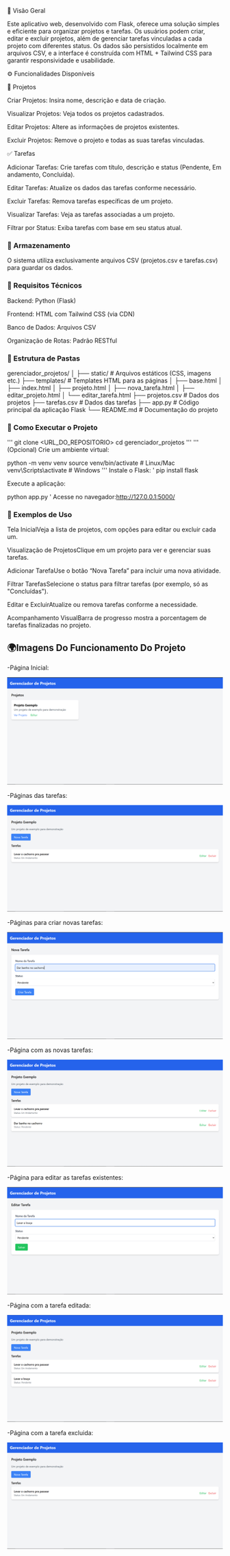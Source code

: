 📌 Visão Geral

Este aplicativo web, desenvolvido com Flask, oferece uma solução simples e eficiente para organizar projetos e tarefas. Os usuários podem criar, editar e excluir projetos, além de gerenciar tarefas vinculadas a cada projeto com diferentes status. Os dados são persistidos localmente em arquivos CSV, e a interface é construída com HTML + Tailwind CSS para garantir responsividade e usabilidade.

⚙ Funcionalidades Disponíveis

📁 Projetos

Criar Projetos: Insira nome, descrição e data de criação.

Visualizar Projetos: Veja todos os projetos cadastrados.

Editar Projetos: Altere as informações de projetos existentes.

Excluir Projetos: Remove o projeto e todas as suas tarefas vinculadas.

✅ Tarefas

Adicionar Tarefas: Crie tarefas com título, descrição e status (Pendente, Em andamento, Concluída).

Editar Tarefas: Atualize os dados das tarefas conforme necessário.

Excluir Tarefas: Remova tarefas específicas de um projeto.

Visualizar Tarefas: Veja as tarefas associadas a um projeto.

Filtrar por Status: Exiba tarefas com base em seu status atual.


### 📀 Armazenamento

O sistema utiliza exclusivamente arquivos CSV (projetos.csv e tarefas.csv) para guardar os dados.

### 🧰 Requisitos Técnicos

Backend: Python (Flask)

Frontend: HTML com Tailwind CSS (via CDN)

Banco de Dados: Arquivos CSV

Organização de Rotas: Padrão RESTful

### 📁 Estrutura de Pastas

gerenciador_projetos/
│
├── static/                   # Arquivos estáticos (CSS, imagens etc.)
├── templates/                # Templates HTML para as páginas
│   ├── base.html
│   ├── index.html
│   ├── projeto.html
│   ├── nova_tarefa.html
│   ├── editar_projeto.html
│   └── editar_tarefa.html
├── projetos.csv              # Dados dos projetos
├── tarefas.csv               # Dados das tarefas
├── app.py                    # Código principal da aplicação Flask
└── README.md                 # Documentação do projeto

### 🚀 Como Executar o Projeto
'''
git clone <URL_DO_REPOSITORIO>
cd gerenciador_projetos
'''
'''
(Opcional) Crie um ambiente virtual:

python -m venv venv
source venv/bin/activate  # Linux/Mac
venv\Scripts\activate     # Windows
'''
Instale o Flask:
'
pip install flask

Execute a aplicação:

python app.py
'
Acesse no navegador:http://127.0.0.1:5000/

### 🧪 Exemplos de Uso

Tela InicialVeja a lista de projetos, com opções para editar ou excluir cada um.

Visualização de ProjetosClique em um projeto para ver e gerenciar suas tarefas.

Adicionar TarefaUse o botão “Nova Tarefa” para incluir uma nova atividade.

Filtrar TarefasSelecione o status para filtrar tarefas (por exemplo, só as "Concluídas").

Editar e ExcluirAtualize ou remova tarefas conforme a necessidade.

Acompanhamento VisualBarra de progresso mostra a porcentagem de tarefas finalizadas no projeto.


## 🌍Imagens Do Funcionamento Do Projeto

-Página Inicial:

![1.png](https://github.com/pjaneri300/RECUPERA--O-FLASK/blob/main/static/img/1.png)

-Páginas das tarefas:

![6.png](https://github.com/pjaneri300/RECUPERA--O-FLASK/blob/main/static/img/2.png)

-Páginas para criar novas tarefas:

![2.png](https://github.com/pjaneri300/RECUPERA--O-FLASK/blob/main/static/img/3.png)

-Página com as novas tarefas:

![3.png](https://github.com/pjaneri300/RECUPERA--O-FLASK/blob/main/static/img/4.png)

-Página para editar as tarefas existentes:

![Captura de tela 2025-05-09 085643.png](https://github.com/pjaneri300/RECUPERA--O-FLASK/blob/main/static/img/5.png)

-Página com a tarefa editada:

![Captura de tela 2025-05-09 085741.png](https://github.com/pjaneri300/RECUPERA--O-FLASK/blob/main/static/img/6.png)

-Página com a tarefa excluida:

![6.png](https://github.com/pjaneri300/RECUPERA--O-FLASK/blob/main/static/img/7.png)

